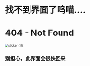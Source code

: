 # 								找不到界面了呜喵....

# 								404 - Not Found

<img src="C:\Users\33027\Desktop\sticker (11).png" alt="sticker (11)" style="zoom: 67%;" />



### 												 别担心，此界面会很快回来

